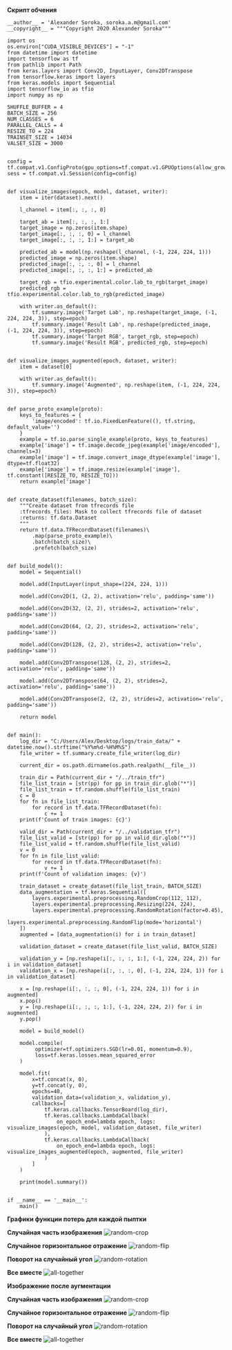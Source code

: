 **Скрипт обчения**
```
__author__ = 'Alexander Soroka, soroka.a.m@gmail.com'
__copyright__ = """Copyright 2020 Alexander Soroka"""

import os
os.environ["CUDA_VISIBLE_DEVICES"] = "-1"
from datetime import datetime
import tensorflow as tf
from pathlib import Path
from keras.layers import Conv2D, InputLayer, Conv2DTranspose
from tensorflow.keras import layers
from keras.models import Sequential
import tensorflow_io as tfio
import numpy as np

SHUFFLE_BUFFER = 4
BATCH_SIZE = 256
NUM_CLASSES = 6
PARALLEL_CALLS = 4
RESIZE_TO = 224
TRAINSET_SIZE = 14034
VALSET_SIZE = 3000


config = tf.compat.v1.ConfigProto(gpu_options=tf.compat.v1.GPUOptions(allow_growth=True))
sess = tf.compat.v1.Session(config=config)


def visualize_images(epoch, model, dataset, writer):
    item = iter(dataset).next()

    l_channel = item[:, :, :, 0]

    target_ab = item[:, :, :, 1:]
    target_image = np.zeros(item.shape)
    target_image[:, :, :, 0] = l_channel
    target_image[:, :, :, 1:] = target_ab

    predicted_ab = model(np.reshape(l_channel, (-1, 224, 224, 1)))
    predicted_image = np.zeros(item.shape)
    predicted_image[:, :, :, 0] = l_channel
    predicted_image[:, :, :, 1:] = predicted_ab

    target_rgb = tfio.experimental.color.lab_to_rgb(target_image)
    predicted_rgb = tfio.experimental.color.lab_to_rgb(predicted_image)

    with writer.as_default():
        tf.summary.image('Target Lab', np.reshape(target_image, (-1, 224, 224, 3)), step=epoch)
        tf.summary.image('Result Lab', np.reshape(predicted_image, (-1, 224, 224, 3)), step=epoch)
        tf.summary.image('Target RGB', target_rgb, step=epoch)
        tf.summary.image('Result RGB', predicted_rgb, step=epoch)


def visualize_images_augmented(epoch, dataset, writer):
    item = dataset[0]

    with writer.as_default():
        tf.summary.image('Augmented', np.reshape(item, (-1, 224, 224, 3)), step=epoch)


def parse_proto_example(proto):
    keys_to_features = {
        'image/encoded': tf.io.FixedLenFeature((), tf.string, default_value='')
    }
    example = tf.io.parse_single_example(proto, keys_to_features)
    example['image'] = tf.image.decode_jpeg(example['image/encoded'], channels=3)
    example['image'] = tf.image.convert_image_dtype(example['image'], dtype=tf.float32)
    example['image'] = tf.image.resize(example['image'], tf.constant([RESIZE_TO, RESIZE_TO]))
    return example['image']


def create_dataset(filenames, batch_size):
    """Create dataset from tfrecords file
    :tfrecords_files: Mask to collect tfrecords file of dataset
    :returns: tf.data.Dataset
    """
    return tf.data.TFRecordDataset(filenames)\
        .map(parse_proto_example)\
        .batch(batch_size)\
        .prefetch(batch_size)


def build_model():
    model = Sequential()

    model.add(InputLayer(input_shape=(224, 224, 1)))

    model.add(Conv2D(1, (2, 2), activation='relu', padding='same'))

    model.add(Conv2D(32, (2, 2), strides=2, activation='relu', padding='same'))

    model.add(Conv2D(64, (2, 2), strides=2, activation='relu', padding='same'))

    model.add(Conv2D(128, (2, 2), strides=2, activation='relu', padding='same'))

    model.add(Conv2DTranspose(128, (2, 2), strides=2, activation='relu', padding='same'))

    model.add(Conv2DTranspose(64, (2, 2), strides=2, activation='relu', padding='same'))

    model.add(Conv2DTranspose(2, (2, 2), strides=2, activation='relu', padding='same'))

    return model


def main():
    log_dir = "C:/Users/Alex/Desktop/logs/train_data/" + datetime.now().strftime("%Y%m%d-%H%M%S")
    file_writer = tf.summary.create_file_writer(log_dir)

    current_dir = os.path.dirname(os.path.realpath(__file__))

    train_dir = Path(current_dir + "/../train_tfr")
    file_list_train = [str(pp) for pp in train_dir.glob("*")]
    file_list_train = tf.random.shuffle(file_list_train)
    c = 0
    for fn in file_list_train:
        for record in tf.data.TFRecordDataset(fn):
            c += 1
    print(f'Count of train images: {c}')

    valid_dir = Path(current_dir + "/../validation_tfr")
    file_list_valid = [str(pp) for pp in valid_dir.glob("*")]
    file_list_valid = tf.random.shuffle(file_list_valid)
    v = 0
    for fn in file_list_valid:
        for record in tf.data.TFRecordDataset(fn):
            v += 1
    print(f'Count of validation images: {v}')

    train_dataset = create_dataset(file_list_train, BATCH_SIZE)
    data_augmentation = tf.keras.Sequential([
        layers.experimental.preprocessing.RandomCrop(112, 112),
        layers.experimental.preprocessing.Resizing(224, 224),
        layers.experimental.preprocessing.RandomRotation(factor=0.45),
        layers.experimental.preprocessing.RandomFlip(mode='horizontal')
    ])
    augmented = [data_augmentation(i) for i in train_dataset]

    validation_dataset = create_dataset(file_list_valid, BATCH_SIZE)

    validation_y = [np.reshape(i[:, :, :, 1:], (-1, 224, 224, 2)) for i in validation_dataset]
    validation_x = [np.reshape(i[:, :, :, 0], (-1, 224, 224, 1)) for i in validation_dataset]

    x = [np.reshape(i[:, :, :, 0], (-1, 224, 224, 1)) for i in augmented]
    x.pop()
    y = [np.reshape(i[:, :, :, 1:], (-1, 224, 224, 2)) for i in augmented]
    y.pop()

    model = build_model()

    model.compile(
         optimizer=tf.optimizers.SGD(lr=0.01, momentum=0.9),
         loss=tf.keras.losses.mean_squared_error
    )

    model.fit(
        x=tf.concat(x, 0),
        y=tf.concat(y, 0),
        epochs=40,
        validation_data=(validation_x, validation_y),
        callbacks=[
            tf.keras.callbacks.TensorBoard(log_dir),
            tf.keras.callbacks.LambdaCallback(
                on_epoch_end=lambda epoch, logs: visualize_images(epoch, model, validation_dataset, file_writer)
            ),
            tf.keras.callbacks.LambdaCallback(
                on_epoch_end=lambda epoch, logs: visualize_images_augmented(epoch, augmented, file_writer)
            )
        ]
    )

    print(model.summary())


if __name__ == '__main__':
    main()
```

**Графики функции потерь для каждой пыптки**

**Случайная часть изображения**
![random-crop](https://github.com/SatsunkevichAlex/nns/blob/main/lab3/src/random_crop/scalars.png)

**Случайное горизонтальное отражение**
![random-flip](https://github.com/SatsunkevichAlex/nns/blob/main/lab3/src/random_flip/scalars.png)

**Поворот на случайный угол**
![random-rotation](https://github.com/SatsunkevichAlex/nns/blob/main/lab3/src/random_rotation/scalars.png)

**Все вместе**
![all-together](https://github.com/SatsunkevichAlex/nns/blob/main/lab3/src/rotation-crop-flip/scalars.png)

**Изображение после аугментации**

**Случайная часть изображения**
![random-crop](https://github.com/SatsunkevichAlex/nns/blob/main/lab3/src/random_crop/augmented_crop.png)

**Случайное горизонтальное отражение**
![random-flip](https://github.com/SatsunkevichAlex/nns/blob/main/lab3/src/random_flip/augmented_flip.png)

**Поворот на случайный угол**
![random-rotation](https://github.com/SatsunkevichAlex/nns/blob/main/lab3/src/random_rotation/aumented-rotation.png)

**Все вместе**
![all-together](https://github.com/SatsunkevichAlex/nns/blob/main/lab3/src/rotation-crop-flip/augmented_all.png)
